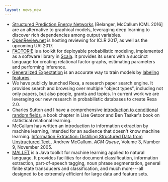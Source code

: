 ```yaml
---
layout: news_new
---
```

<ul>
    <li><a href="https://arxiv.org/abs/1511.06350">Structured Prediction Energy Networks</a> [Belanger, McCallum ICML 2016] are an alternative to graphical models, leveraging deep learning to discover rich dependencies among output variables.
    </li>
    <li><a href="http://OpenReview.net">OpenReview.net</a> is hosting reviewing for ICLR 2017, as well as the upcoming UAI 2017.</li>
    <li><span><a href="http://factorie.cs.umass.edu">FACTORIE</a></span> is a toolkit for deployable probabilistic modeling, implemented as a software library in <a href="http://www.scala-lang.org/"><span>Scala</span></a>. It provides its users with a succinct language for creating relational factor graphs, estimating parameters and performing inference.
    </li>
    <li><a href="http://www.cs.umass.edu/%7Emccallum/papers/ge08note.pdf">Generalized Expectation</a><span> is an accurate way to train models by <a href="http://www.cs.umass.edu/%7Emccallum/papers/druck08sigir.pdf">labeling features</a>.</span>
    </li>
    <li>We have publicly launched Rexa, a research paper search engine. It provides search and browsing over multiple "object types", including not only papers, but also people, grants and topics.  In current work we are leveraging our new research in probabilistic databases to create Rexa 2.0.
    </li>
    <li>Charles Sutton and I have a comprehensive <a href="http://www.cs.umass.edu/~mccallum/papers/crf-tutorial.pdf"><span>introduction to conditional random fields</span></a>, a book chapter in Lise Getoor and Ben Taskar's book on statistical relational learning.
    </li>
    <li>McCallum has written an introduction to information extraction by machine learning, intended for an audience that doesn't know machine learning. <a href="http://www.cs.umass.edu/~mccallum/papers/acm-queue-ie.pdf"><span>Information Extraction: Distilling Structured Data from Unstructured Text </span></a>. Andrew McCallum. <i>ACM Queue</i>, Volume 3, Number 9, November 2005.
    </li>
    <li><span><a href="http://mallet.cs.umass.edu/">MALLET</a></span> is a Java toolkit for machine learning applied to natural language. It provides facilities for document classification, information extraction, part-of-speech tagging, noun phrase segmentation, general finite state transducers and classification, and much more---all designed to be extremely efficient for large data and feature sets.
    </li>
    
</ul>